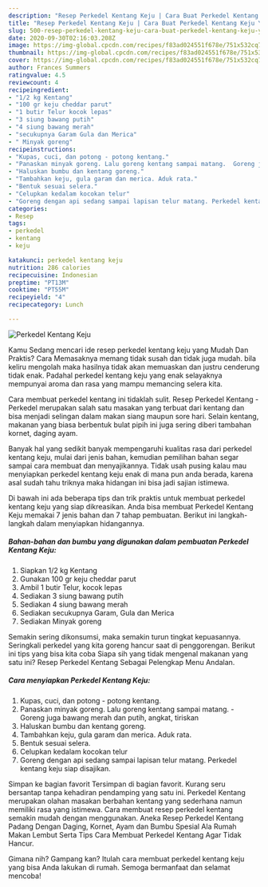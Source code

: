```yaml
---
description: "Resep Perkedel Kentang Keju | Cara Buat Perkedel Kentang Keju Yang Mudah Dan Praktis"
title: "Resep Perkedel Kentang Keju | Cara Buat Perkedel Kentang Keju Yang Mudah Dan Praktis"
slug: 500-resep-perkedel-kentang-keju-cara-buat-perkedel-kentang-keju-yang-mudah-dan-praktis
date: 2020-09-30T02:16:03.208Z
image: https://img-global.cpcdn.com/recipes/f83ad024551f678e/751x532cq70/perkedel-kentang-keju-foto-resep-utama.jpg
thumbnail: https://img-global.cpcdn.com/recipes/f83ad024551f678e/751x532cq70/perkedel-kentang-keju-foto-resep-utama.jpg
cover: https://img-global.cpcdn.com/recipes/f83ad024551f678e/751x532cq70/perkedel-kentang-keju-foto-resep-utama.jpg
author: Frances Summers
ratingvalue: 4.5
reviewcount: 4
recipeingredient:
- "1/2 kg Kentang"
- "100 gr keju cheddar parut"
- "1 butir Telur kocok lepas"
- "3 siung bawang putih"
- "4 siung bawang merah"
- "secukupnya Garam Gula dan Merica"
- " Minyak goreng"
recipeinstructions:
- "Kupas, cuci, dan potong - potong kentang."
- "Panaskan minyak goreng. Lalu goreng kentang sampai matang.  Goreng juga bawang merah dan putih, angkat, tiriskan"
- "Haluskan bumbu dan kentang goreng."
- "Tambahkan keju, gula garam dan merica. Aduk rata."
- "Bentuk sesuai selera."
- "Celupkan kedalam kocokan telur"
- "Goreng dengan api sedang sampai lapisan telur matang. Perkedel kentang keju siap disajikan."
categories:
- Resep
tags:
- perkedel
- kentang
- keju

katakunci: perkedel kentang keju 
nutrition: 286 calories
recipecuisine: Indonesian
preptime: "PT13M"
cooktime: "PT55M"
recipeyield: "4"
recipecategory: Lunch

---
```



![Perkedel Kentang Keju](https://img-global.cpcdn.com/recipes/f83ad024551f678e/751x532cq70/perkedel-kentang-keju-foto-resep-utama.jpg)

Kamu Sedang mencari ide resep perkedel kentang keju yang Mudah Dan Praktis? Cara Memasaknya memang tidak susah dan tidak juga mudah. bila keliru mengolah maka hasilnya tidak akan memuaskan dan justru cenderung tidak enak. Padahal perkedel kentang keju yang enak selayaknya mempunyai aroma dan rasa yang mampu memancing selera kita.

Cara membuat perkedel kentang ini tidaklah sulit. Resep Perkedel Kentang - Perkedel merupakan salah satu masakan yang terbuat dari kentang dan bisa menjadi selingan dalam makan siang maupun sore hari. Selain kentang, makanan yang biasa berbentuk bulat pipih ini juga sering diberi tambahan kornet, daging ayam.

Banyak hal yang sedikit banyak mempengaruhi kualitas rasa dari perkedel kentang keju, mulai dari jenis bahan, kemudian pemilihan bahan segar sampai cara membuat dan menyajikannya. Tidak usah pusing kalau mau menyiapkan perkedel kentang keju enak di mana pun anda berada, karena asal sudah tahu triknya maka hidangan ini bisa jadi sajian istimewa.


Di bawah ini ada beberapa tips dan trik praktis untuk membuat perkedel kentang keju yang siap dikreasikan. Anda bisa membuat Perkedel Kentang Keju memakai 7 jenis bahan dan 7 tahap pembuatan. Berikut ini langkah-langkah dalam menyiapkan hidangannya.

<!--inarticleads1-->

##### Bahan-bahan dan bumbu yang digunakan dalam pembuatan Perkedel Kentang Keju:

1. Siapkan 1/2 kg Kentang
1. Gunakan 100 gr keju cheddar parut
1. Ambil 1 butir Telur, kocok lepas
1. Sediakan 3 siung bawang putih
1. Sediakan 4 siung bawang merah
1. Sediakan secukupnya Garam, Gula dan Merica
1. Sediakan  Minyak goreng


Semakin sering dikonsumsi, maka semakin turun tingkat kepuasannya. Seringkali perkedel yang kita goreng hancur saat di penggorengan. Berikut ini tips yang bisa kita coba Siapa sih yang tidak mengenal makanan yang satu ini? Resep Perkedel Kentang Sebagai Pelengkap Menu Andalan. 

<!--inarticleads2-->

##### Cara menyiapkan Perkedel Kentang Keju:

1. Kupas, cuci, dan potong - potong kentang.
1. Panaskan minyak goreng. Lalu goreng kentang sampai matang.  - Goreng juga bawang merah dan putih, angkat, tiriskan
1. Haluskan bumbu dan kentang goreng.
1. Tambahkan keju, gula garam dan merica. Aduk rata.
1. Bentuk sesuai selera.
1. Celupkan kedalam kocokan telur
1. Goreng dengan api sedang sampai lapisan telur matang. Perkedel kentang keju siap disajikan.


Simpan ke bagian favorit Tersimpan di bagian favorit. Kurang seru bersantap tanpa kehadiran pendamping yang satu ini. Perkedel Kentang merupakan olahan masakan berbahan kentang yang sederhana namun memiliki rasa yang istimewa. Cara membuat resep perkedel kentang semakin mudah dengan menggunakan. Aneka Resep Perkedel Kentang Padang Dengan Daging, Kornet, Ayam dan Bumbu Spesial Ala Rumah Makan Lembut Serta Tips Cara Membuat Perkedel Kentang Agar Tidak Hancur. 

Gimana nih? Gampang kan? Itulah cara membuat perkedel kentang keju yang bisa Anda lakukan di rumah. Semoga bermanfaat dan selamat mencoba!

